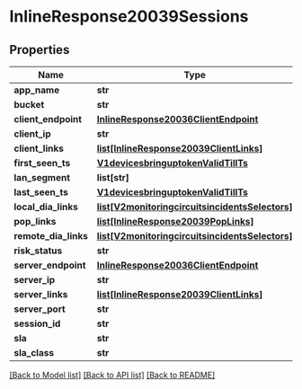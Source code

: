 # InlineResponse20039Sessions

## Properties
Name | Type | Description | Notes
------------ | ------------- | ------------- | -------------
**app_name** | **str** |  | [optional] 
**bucket** | **str** |  | [optional] 
**client_endpoint** | [**InlineResponse20036ClientEndpoint**](InlineResponse20036ClientEndpoint.md) |  | [optional] 
**client_ip** | **str** |  | [optional] 
**client_links** | [**list[InlineResponse20039ClientLinks]**](InlineResponse20039ClientLinks.md) |  | [optional] 
**first_seen_ts** | [**V1devicesbringuptokenValidTillTs**](V1devicesbringuptokenValidTillTs.md) |  | [optional] 
**lan_segment** | **list[str]** |  | [optional] 
**last_seen_ts** | [**V1devicesbringuptokenValidTillTs**](V1devicesbringuptokenValidTillTs.md) |  | [optional] 
**local_dia_links** | [**list[V2monitoringcircuitsincidentsSelectors]**](V2monitoringcircuitsincidentsSelectors.md) |  | [optional] 
**pop_links** | [**list[InlineResponse20039PopLinks]**](InlineResponse20039PopLinks.md) |  | [optional] 
**remote_dia_links** | [**list[V2monitoringcircuitsincidentsSelectors]**](V2monitoringcircuitsincidentsSelectors.md) |  | [optional] 
**risk_status** | **str** |  | [optional] 
**server_endpoint** | [**InlineResponse20036ClientEndpoint**](InlineResponse20036ClientEndpoint.md) |  | [optional] 
**server_ip** | **str** |  | [optional] 
**server_links** | [**list[InlineResponse20039ClientLinks]**](InlineResponse20039ClientLinks.md) |  | [optional] 
**server_port** | **str** |  | [optional] 
**session_id** | **str** |  | [optional] 
**sla** | **str** |  | [optional] 
**sla_class** | **str** |  | [optional] 

[[Back to Model list]](../README.md#documentation-for-models) [[Back to API list]](../README.md#documentation-for-api-endpoints) [[Back to README]](../README.md)


